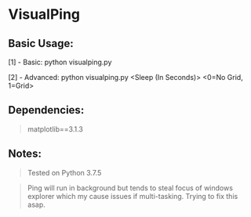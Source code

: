 # VisualPing
## Basic Usage:
[1] - Basic: python visualping.py <Host>
  
[2] - Advanced: python visualping.py <Host> <Probe Amount> <Sleep (In Seconds)> <Background Color> <0=No Grid, 1=Grid>

## Dependencies:
> matplotlib==3.1.3

## Notes:
> Tested on Python 3.7.5

> Ping will run in background but tends to steal focus of windows explorer which my cause issues if multi-tasking. Trying to fix this asap.

